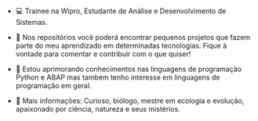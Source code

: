 - 💻 Trainee na Wipro, Estudante de Análise e Desenvolvimento de Sistemas.

- 📄 Nos repositórios você poderá encontrar pequenos projetos que fazem parte do meu aprendizado em determinadas tecnologias. Fique à vontade para comentar e contribuir com o que quiser!

- 🌱 Estou aprimorando conhecimentos nas linguagens de programação Python e ABAP mas também tenho interesse em linguagens de programação em geral.

- 👾 Mais informações: Curioso, biólogo, mestre em ecologia e evolução, apaixonado por ciência, natureza e seus mistérios.
